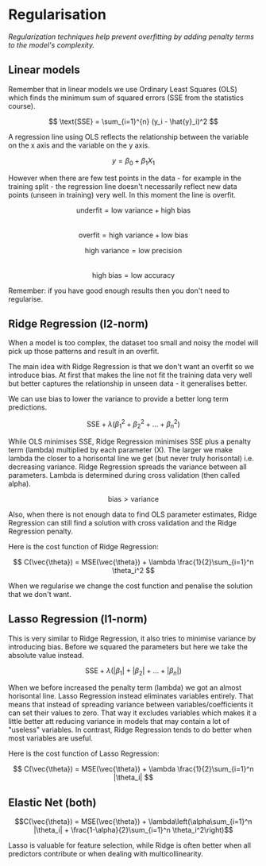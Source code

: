 # Regularisation

*Regularization techniques help prevent overfitting by adding penalty terms to the model's complexity.*

## Linear models
Remember that in linear models we use Ordinary Least Squares (OLS) which finds the minimum sum of squared errors (SSE from the statistics course).

$$ \text{SSE} = \sum_{i=1}^{n} (y_i - \hat{y}_i)^2 $$

A regression line using OLS reflects the relationship between the variable on the x axis and the variable on the y axis.

$$ y = \beta_0 + \beta_1X_1 $$

However when there are few test points in the data - for example in the training split - the regression line doesn't necessarily reflect new data points (unseen in training) very well. In this moment the line is overfit. 

$$ \text{underfit} = \text{low variance} + \text{high bias} $$  
$$ \text{overfit} = \text{high variance} + \text{low bias} $$  

$$ \text{high variance} = \text{low precision} $$  
$$ \text{high bias} = \text{low accuracy} $$  

Remember: if you have good enough results then you don't need to regularise.

## Ridge Regression (l2-norm)
When a model is too complex, the dataset too small and noisy the model will pick up those patterns and result in an overfit. 

The main idea with Ridge Regression is that we don't want an overfit so we introduce bias. At first that makes the line not fit the training data very well but better captures the relationship in unseen data - it generalises better. 

We can use bias to lower the variance to provide a better long term predictions. 

$$ \text{SSE} + \lambda (\beta_1^2 + \beta_2^2 + ... + \beta_n^2) $$

While OLS minimises SSE, Ridge Regression minimises SSE plus a penalty term (lambda) multiplied by each parameter (X). The larger we make lambda the closer to a horisontal line we get (but never truly horisontal) i.e. decreasing variance. Ridge Regression spreads the variance between all parameters.  Lambda is determined during cross validation (then called alpha). 

$$ \text{bias} > \text{variance} $$

Also, when there is not enough data to find OLS parameter estimates, Ridge Regression can still find a solution with cross validation and the Ridge Regression penalty. 

Here is the cost function of Ridge Regression: 

$$ C(\vec{\theta}) = MSE(\vec{\theta}) + \lambda \frac{1}{2}\sum_{i=1}^n \theta_i^2 $$

When we regularise we change the cost function and penalise the solution that we don't want. 

## Lasso Regression (l1-norm)
This is very similar to Ridge Regression, it also tries to minimise variance by introducing bias. Before we squared the parameters but here we take the absolute value instead. 

$$ \text{SSE} + \lambda (|\beta_1| + |\beta_2| + ... + |\beta_n|) $$

When we before increased the penalty term (lambda) we got an almost horisontal line. Lasso Regression instead eliminates variables entirely. That means that instead of spreading variance between variables/coefficients it can set their values to zero. That way it excludes variables which makes it a little better att reducing variance in models that may contain a lot of "useless" variables. In contrast, Ridge Regression tends to do better when most variables are useful. 

Here is the cost function of Lasso Regression: 

$$ C(\vec{\theta}) = MSE(\vec{\theta}) + \lambda \frac{1}{2}\sum_{i=1}^n |\theta_i| $$

## Elastic Net (both)

$$C(\vec{\theta}) = MSE(\vec{\theta}) + \lambda\left(\alpha\sum_{i=1}^n |\theta_i| + \frac{1-\alpha}{2}\sum_{i=1}^n \theta_i^2\right)$$  

Lasso is valuable for feature selection, while Ridge is often better when all predictors contribute or when dealing with multicollinearity. 